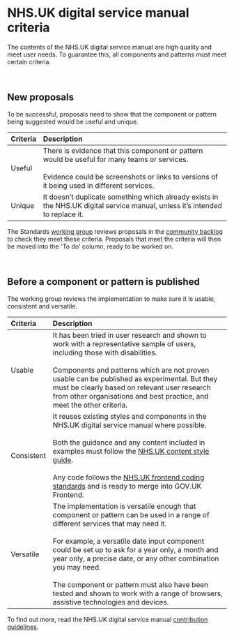 # NHS.UK digital service manual criteria

The contents of the NHS.UK digital service manual are high quality and meet user needs. To guarantee this, all components and patterns must meet certain criteria.

<br>

## New proposals

To be successful, proposals need to show that the component or pattern being suggested would be useful and unique.

| Criteria | Description |
| :------- | :---------- |
| Useful   | There is evidence that this component or pattern would be useful for many teams or services. <br /> <br />Evidence could be screenshots or links to versions of it being used in different services. |
| Unique   | It doesn’t duplicate something which already exists in the NHS.UK digital service manual, unless it’s intended to replace it. |

The Standards [working group](WORKING_GROUP.md) reviews proposals in the [community backlog](https://github.com/nhsuk/nhsuk-service-manual-backlog/projects/1) to check they meet these criteria. Proposals that meet the criteria will then be moved into the 'To do' column, ready to be worked on. 

<br>

## Before a component or pattern is published

The working group reviews the implementation to make sure it is usable, consistent and versatile.

| Criteria     | Description |
| :----------- | :---------- |
| Usable       | It has been tried in user research and shown to work with a representative sample of users, including those with disabilities. <br /> <br /> Components and patterns which are not proven usable can be published as experimental. But they must be clearly based on relevant user research from other organisations and best practice, and meet the other criteria. |
| Consistent   | It reuses existing styles and components in the NHS.UK digital service manual where possible. <br /> <br /> Both the guidance and any content included in examples must follow the [NHS.UK content style guide](https://beta.nhs.uk/service-manual/content-style-guide). <br /> <br />Any code follows the [NHS.UK frontend coding standards](https://github.com/nhsuk/nhsuk-frontend/blob/master/docs/contributing/coding-standards.md) and is ready to merge into GOV.UK Frontend. |
| Versatile    | The implementation is versatile enough that component or pattern can be used in a range of different services that may need it. <br /> <br />For example, a versatile date input component could be set up to ask for a year only, a month and year only, a precise date, or any other combination you may need. <br /> <br />The component or pattern must also have been tested and shown to work with a range of browsers, assistive technologies and devices. |

To find out more, read the NHS.UK digital service manual [contribution guidelines](CONTRIBUTING.md).
